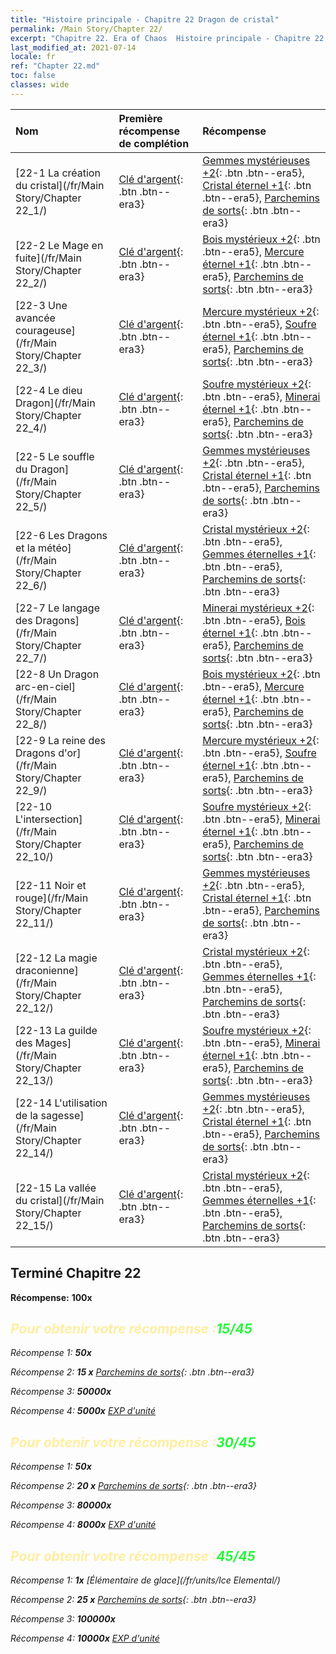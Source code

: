 ```yaml
---
title: "Histoire principale - Chapitre 22 Dragon de cristal"
permalink: /Main Story/Chapter 22/
excerpt: "Chapitre 22. Era of Chaos  Histoire principale - Chapitre 22. Dragon de cristal"
last_modified_at: 2021-07-14
locale: fr
ref: "Chapter 22.md"
toc: false
classes: wide
---
```


  | Nom |  Première récompense de complétion | Récompense |
  |:------------|:------------|:------------| 
  | [22-1 La création du cristal](/fr/Main Story/Chapter 22_1/) | [Clé d'argent](/ItemsFR/con_693/){: .btn .btn--era3} | [Gemmes mystérieuses +2](/ItemsFR/mat_79/){: .btn .btn--era5}, [Cristal éternel +1](/ItemsFR/mat_73/){: .btn .btn--era5}, [Parchemins de sorts](/ItemsFR/con_694/){: .btn .btn--era3} |
  | [22-2 Le Mage en fuite](/fr/Main Story/Chapter 22_2/) | [Clé d'argent](/ItemsFR/con_693/){: .btn .btn--era3} | [Bois mystérieux +2](/ItemsFR/mat_76/){: .btn .btn--era5}, [Mercure éternel +1](/ItemsFR/mat_70/){: .btn .btn--era5}, [Parchemins de sorts](/ItemsFR/con_694/){: .btn .btn--era3} |
  | [22-3 Une avancée courageuse](/fr/Main Story/Chapter 22_3/) | [Clé d'argent](/ItemsFR/con_693/){: .btn .btn--era3} | [Mercure mystérieux +2](/ItemsFR/mat_77/){: .btn .btn--era5}, [Soufre éternel +1](/ItemsFR/mat_71/){: .btn .btn--era5}, [Parchemins de sorts](/ItemsFR/con_694/){: .btn .btn--era3} |
  | [22-4 Le dieu Dragon](/fr/Main Story/Chapter 22_4/) | [Clé d'argent](/ItemsFR/con_693/){: .btn .btn--era3} | [Soufre mystérieux +2](/ItemsFR/mat_78/){: .btn .btn--era5}, [Minerai éternel +1](/ItemsFR/mat_68/){: .btn .btn--era5}, [Parchemins de sorts](/ItemsFR/con_694/){: .btn .btn--era3} |
  | [22-5 Le souffle du Dragon](/fr/Main Story/Chapter 22_5/) | [Clé d'argent](/ItemsFR/con_693/){: .btn .btn--era3} | [Gemmes mystérieuses +2](/ItemsFR/mat_79/){: .btn .btn--era5}, [Cristal éternel +1](/ItemsFR/mat_73/){: .btn .btn--era5}, [Parchemins de sorts](/ItemsFR/con_694/){: .btn .btn--era3} |
  | [22-6 Les Dragons et la météo](/fr/Main Story/Chapter 22_6/) | [Clé d'argent](/ItemsFR/con_693/){: .btn .btn--era3} | [Cristal mystérieux +2](/ItemsFR/mat_80/){: .btn .btn--era5}, [Gemmes éternelles +1](/ItemsFR/mat_72/){: .btn .btn--era5}, [Parchemins de sorts](/ItemsFR/con_694/){: .btn .btn--era3} |
  | [22-7 Le langage des Dragons](/fr/Main Story/Chapter 22_7/) | [Clé d'argent](/ItemsFR/con_693/){: .btn .btn--era3} | [Minerai mystérieux +2](/ItemsFR/mat_75/){: .btn .btn--era5}, [Bois éternel +1](/ItemsFR/mat_69/){: .btn .btn--era5}, [Parchemins de sorts](/ItemsFR/con_694/){: .btn .btn--era3} |
  | [22-8 Un Dragon arc-en-ciel](/fr/Main Story/Chapter 22_8/) | [Clé d'argent](/ItemsFR/con_693/){: .btn .btn--era3} | [Bois mystérieux +2](/ItemsFR/mat_76/){: .btn .btn--era5}, [Mercure éternel +1](/ItemsFR/mat_70/){: .btn .btn--era5}, [Parchemins de sorts](/ItemsFR/con_694/){: .btn .btn--era3} |
  | [22-9 La reine des Dragons d'or](/fr/Main Story/Chapter 22_9/) | [Clé d'argent](/ItemsFR/con_693/){: .btn .btn--era3} | [Mercure mystérieux +2](/ItemsFR/mat_77/){: .btn .btn--era5}, [Soufre éternel +1](/ItemsFR/mat_71/){: .btn .btn--era5}, [Parchemins de sorts](/ItemsFR/con_694/){: .btn .btn--era3} |
  | [22-10 L'intersection](/fr/Main Story/Chapter 22_10/) | [Clé d'argent](/ItemsFR/con_693/){: .btn .btn--era3} | [Soufre mystérieux +2](/ItemsFR/mat_78/){: .btn .btn--era5}, [Minerai éternel +1](/ItemsFR/mat_68/){: .btn .btn--era5}, [Parchemins de sorts](/ItemsFR/con_694/){: .btn .btn--era3} |
  | [22-11 Noir et rouge](/fr/Main Story/Chapter 22_11/) | [Clé d'argent](/ItemsFR/con_693/){: .btn .btn--era3} | [Gemmes mystérieuses +2](/ItemsFR/mat_79/){: .btn .btn--era5}, [Cristal éternel +1](/ItemsFR/mat_73/){: .btn .btn--era5}, [Parchemins de sorts](/ItemsFR/con_694/){: .btn .btn--era3} |
  | [22-12 La magie draconienne](/fr/Main Story/Chapter 22_12/) | [Clé d'argent](/ItemsFR/con_693/){: .btn .btn--era3} | [Cristal mystérieux +2](/ItemsFR/mat_80/){: .btn .btn--era5}, [Gemmes éternelles +1](/ItemsFR/mat_72/){: .btn .btn--era5}, [Parchemins de sorts](/ItemsFR/con_694/){: .btn .btn--era3} |
  | [22-13 La guilde des Mages](/fr/Main Story/Chapter 22_13/) | [Clé d'argent](/ItemsFR/con_693/){: .btn .btn--era3} | [Soufre mystérieux +2](/ItemsFR/mat_78/){: .btn .btn--era5}, [Minerai éternel +1](/ItemsFR/mat_68/){: .btn .btn--era5}, [Parchemins de sorts](/ItemsFR/con_694/){: .btn .btn--era3} |
  | [22-14 L'utilisation de la sagesse](/fr/Main Story/Chapter 22_14/) | [Clé d'argent](/ItemsFR/con_693/){: .btn .btn--era3} | [Gemmes mystérieuses +2](/ItemsFR/mat_79/){: .btn .btn--era5}, [Cristal éternel +1](/ItemsFR/mat_73/){: .btn .btn--era5}, [Parchemins de sorts](/ItemsFR/con_694/){: .btn .btn--era3} |
  | [22-15 La vallée du cristal](/fr/Main Story/Chapter 22_15/) | [Clé d'argent](/ItemsFR/con_693/){: .btn .btn--era3} | [Cristal mystérieux +2](/ItemsFR/mat_80/){: .btn .btn--era5}, [Gemmes éternelles +1](/ItemsFR/mat_72/){: .btn .btn--era5}, [Parchemins de sorts](/ItemsFR/con_694/){: .btn .btn--era3} |


## Terminé Chapitre 22

 **Récompense:**  **100x** <i class="fas fa-gem"/>



## <span style="color: #ffeea0">Pour obtenir votre récompense :</span><span style="color: #27f73a">15/45</span>

 Récompense 1:  **50x** <i class="fas fa-gem"/>

 Récompense 2: **15 x** [Parchemins de sorts](/ItemsFR/con_694/){: .btn .btn--era3}

 Récompense 3:  **50000x** <i class="fas fa-coins"/>

 Récompense 4:  **5000x** [EXP d'unité](/ItemsFR/con_902/)



## <span style="color: #ffeea0">Pour obtenir votre récompense :</span><span style="color: #27f73a">30/45</span>

 Récompense 1:  **50x** <i class="fas fa-gem"/>

 Récompense 2: **20 x** [Parchemins de sorts](/ItemsFR/con_694/){: .btn .btn--era3}

 Récompense 3:  **80000x** <i class="fas fa-coins"/>

 Récompense 4:  **8000x** [EXP d'unité](/ItemsFR/con_902/)



## <span style="color: #ffeea0">Pour obtenir votre récompense :</span><span style="color: #27f73a">45/45</span>

 Récompense 1:  **1x** [Élémentaire de glace](/fr/units/Ice Elemental/)

 Récompense 2: **25 x** [Parchemins de sorts](/ItemsFR/con_694/){: .btn .btn--era3}

 Récompense 3:  **100000x** <i class="fas fa-coins"/>

 Récompense 4:  **10000x** [EXP d'unité](/ItemsFR/con_902/)

